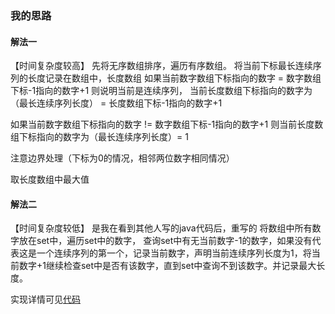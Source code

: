 ### 我的思路
####  解法一
【时间复杂度较高】
先将无序数组排序，遍历有序数组。
将当前下标最长连续序列的长度记录在数组中，长度数组
如果当前数字数组下标指向的数字 = 数字数组下标-1指向的数字+1 则说明当前是连续序列，
当前长度数组下标指向的数字为（最长连续序列长度） = 长度数组下标-1指向的数字+1

如果当前数字数组下标指向的数字 != 数字数组下标-1指向的数字+1 
则当前长度数组下标指向的数字为（最长连续序列长度）= 1

注意边界处理（下标为0的情况，相邻两位数字相同情况）

取长度数组中最大值

####  解法二
【时间复杂度较低】
是我在看到其他人写的java代码后，重写的
将数组中所有数字放在set中，遍历set中的数字，
查询set中有无当前数字-1的数字，如果没有代表这是一个连续序列的第一个，记录当前数字，声明当前连续序列长度为1，将当前数字+1继续检查set中是否有该数字，直到set中查询不到该数字。并记录最大长度。
   
实现详情可见<a href="./Unique_Binary_Search_Trees.js">代码</a>